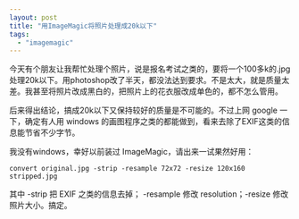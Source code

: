 ```yaml
---
layout: post
title: "用ImageMagic将照片处理成20k以下"
tags:
  - "imagemagic"
---
```


今天有个朋友让我帮忙处理个照片，说是报名考试之类的，要将一个100多k的.jpg 处理20k以下。用photoshop改了半天，都没法达到要求。不是太大，就是质量太差。我甚至将照片改成黑白的，把照片上的花衣服改成单色的，都不怎么管用。

后来得出结论，搞成20k以下又保持较好的质量是不可能的。不过上网 google 一下，确定有人用 windows
的画图程序之类的都能做到，看来去除了EXIF这类的信息能节省不少字节。

我没有windows，幸好以前装过 ImageMagic，请出来一试果然好用：

    convert original.jpg -strip -resample 72x72 -resize 120x160 stripped.jpg

其中 -strip 把 EXIF 之类的信息去掉； -resample 修改 resolution；-resize 修改照片大小。搞定。
